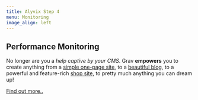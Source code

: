 ```yaml
---
title: Alyvix Step 4
menu: Monitoring
image_align: left
---
```


## **Performance** Monitoring

No longer are you a _help captive by your CMS_. Grav **empowers** you to create anything from a [simple one-page site](https://demo.getgrav.org/onepage-skeleton?target=_blank), to a [beautiful blog](https://demo.getgrav.org/blog-skeleton?target=_blank), to a powerful and feature-rich [shop site](https://demo.getgrav.org/shop-skeleton?target=_blank), to pretty much anything you can dream up!

[Find out more..](https://alyvix.com/doc/3/?classes=btn,btn-primary,btn-lg)
